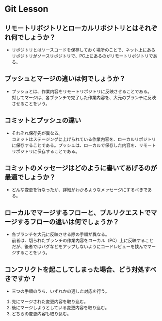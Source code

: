# Git Lesson

## リモートリポジトリとローカルリポジトリとはそれぞれ何でしょうか？
* リポジトリとはソースコードを保存しておく場所のことで、ネット上にあるリポジトリがソースリポジトリで、PC上にあるのがリモートリポジトリである。


## プッシュとマージの違いは何でしょうか？
* プッシュとは、作業内容をリモートリポジトリに反映させることである。  
対してマージは、各ブランチで完了した作業内容を、大元のブランチに反映させることをいう。


## コミットとプッシュの違い
* それぞれ保存先が異なる。  
コミットはステージングに上げられている作業内容を、ローカルリポジトリに保存することである。プッシュは、ローカルで保存した内容を、リモートリポジトリに保存することである。


## コミットのメッセージはどのように書いてあげるのが最適でしょうか？
* どんな変更を行なったか、詳細がわかるようなメッセージにするべきである。


## ローカルでマージするフローと、プルリクエストでマージするフローの違いは何でしょうか？
* 各ブランチを大元に反映させる際の手順が異なる。  
前者は、切られたブランチの作業内容をローカル（PC）上に反映することだが、後者ではバグなどをアップしないようにコードレビューを挟んでマージすることをいう。


## コンフリクトを起こしてしまった場合、どう対処すべきですか？
* 三つの手順のうち、いずれかの適した対応を行う。 


1. 先にマージされた変更内容を取り込む。  
2. 後にマージしようとしている変更内容を取り込む。  
3. どちらの変更内容も取り込む。
